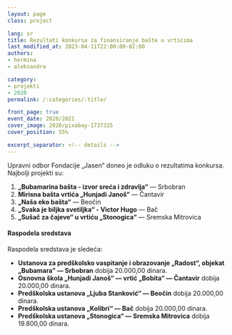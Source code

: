 ```yaml
---
layout: page
class: project

lang: sr
title: Rezultati konkursa za finansiranje bašte u vrtićima
last_modified_at: 2023-04-11T22:00:00-02:00
authors:
- hermina
- aleksandra

category:
- projekti
- 2020
permalink: /:categories/:title/

front_page: true
event_date: 2020/2021
cover_image: 2020/pixabay-1737325
cover_position: 55%

excerpt_separator: <!-- details -->
---
```


Upravni odbor Fondacije „Jasen” doneo je odluku o rezultatima konkursa.
Najbolji projekti su:

1. **„Bubamarina bašta - izvor sreća i zdravlja“** — Srbobran
2. **Mirisna bašta vrtića „Hunjadi Janoš“** — Čantavir
3. **„Naša eko bašta“** — Beočin
4. **„Svaka je biljka svetiljka“ - Victor Hugo** — Bač 
5. **„Sušač za čajeve“ u vrtiću „Stonogica“** — Sremska Mitrovica

<!-- details -->

#### Raspodela sredstava

Raspodela sredstava je sledeća:

* **Ustanova za predškolsko vaspitanje i obrazovanje „Radost“, objekat „Bubamara" — Srbobran** dobija 20.000,00 dinara.
* **Osnovna škola „Hunjadi Janoš“ — vrtić „Bobita“ — Čantavir** dobija 20.000,00 dinara.
* **Predškolska ustanova „Ljuba Stanković“ — Beočin** dobija 20.000,00 dinara.
* **Predškolska ustanova „Kolibri“ — Bač** dobija 20.000,00 dinara.
* **Predškolska ustanova „Stonogica“ — Sremska Mitrovica** dobija 19.800,00 dinara.
